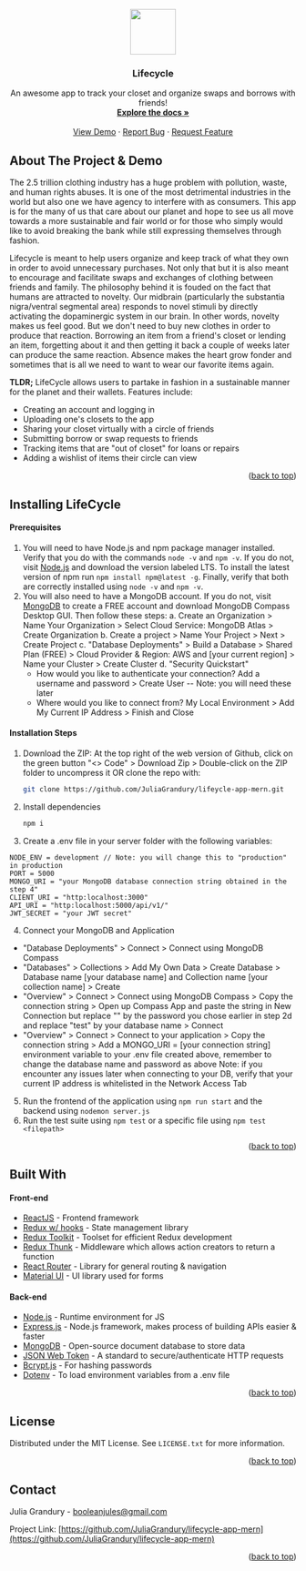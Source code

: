 <div id="top_of_readme"></div>
<!-- PROJECT LOGO -->
<br />
<div align="center">
  <a href="https://github.com/JuliaGrandury/lifecycle-app-mern">
    <img src="https://img.icons8.com/external-linector-flat-linector/64/000000/external-hang-clothes-personal-hygiene-linector-flat-linector.png" width="80" height="80"/>
  </a>
  <h3 align="center">Lifecycle</h3>
  <p align="center">
    An awesome app to track your closet and organize swaps and borrows with friends!
    <br />
    <a href="https://github.com/JuliaGrandury/lifecycle-app-mern"><strong>Explore the docs »</strong></a>
    <br />
    <br />
    <a href="https://github.com/JuliaGrandury/lifecycle-app-mern">View Demo</a>
    ·
    <a href="https://github.com/JuliaGrandury/lifecycle-app-mern/issues">Report Bug</a>
    ·
    <a href="https://github.com/JuliaGrandury/lifecycle-app-mern/issues">Request Feature</a>
  </p>
</div>



<!-- ABOUT THE PROJECT -->
## About The Project & Demo

The 2.5 trillion clothing industry has a huge problem with pollution, waste, and human rights abuses. It is one of the most detrimental industries in the world but also one we have agency to interfere with as consumers. This app is for the many of us that care about our planet and hope to see us all move towards a more sustainable and fair world or for those who simply would like to avoid breaking the bank while still expressing themselves through fashion.

Lifecycle is meant to help users organize and keep track of what they own in order to avoid unnecessary purchases. Not only that but it is also meant to encourage and facilitate swaps and exchanges of clothing between friends and family. The philosophy behind it is fouded on the fact that humans are attracted to novelty. Our midbrain (particularly the substantia nigra/ventral segmental area) responds to novel stimuli by directly activating the dopaminergic system in our brain. In other words, novelty makes us feel good. But we don't need to buy new clothes in order to produce that reaction. Borrowing an item from a friend's closet or lending an item, forgetting about it and then getting it back a couple of weeks later can produce the same reaction. Absence makes the heart grow fonder and sometimes that is all we need to want to wear our favorite items again. 

**TLDR;** LifeCycle allows users to partake in fashion in a sustainable manner for the planet and their wallets. Features include:
- Creating an account and logging in
- Uploading one's closets to the app
- Sharing your closet virtually with a circle of friends
- Submitting borrow or swap requests to friends
- Tracking items that are "out of closet" for loans or repairs
- Adding a wishlist of items their circle can view
<p align="right">(<a href="#top_of_readme">back to top</a>)</p>


## Installing LifeCycle

#### Prerequisites
1. You will need to have Node.js and npm package manager installed. Verify that you do with the commands `node -v` and `npm -v`.
If you do not, visit [Node.js](https://nodejs.org/en/) and download the version labeled LTS. To install the latest version of npm run `npm install npm@latest -g`. Finally, verify that both are correctly installed using `node -v` and `npm -v`.
2. You will also need to have a MongoDB account. If you do not, visit [MongoDB](https://www.mongodb.com/cloud/atlas/register) to create a FREE account and download MongoDB Compass Desktop GUI. Then follow these steps: 
  a. Create an Organization > Name Your Organization > Select Cloud Service: MongoDB Atlas > Create Organization
  b. Create a project > Name Your Project > Next > Create Project
  c. "Database Deployments" > Build a Database > Shared Plan (FREE) > Cloud Provider & Region: AWS and [your current region] > Name your Cluster > Create Cluster
  d. "Security Quickstart"
    - How would you like to authenticate your connection? Add a username and password > Create User -- Note: you will need these later
    - Where would you like to connect from? My Local Environment > Add My Current IP Address > Finish and Close

#### Installation Steps
1. Download the ZIP: At the top right of the web version of Github, click on the green button "<> Code" > Download Zip > Double-click on the ZIP folder to uncompress it OR clone the repo with:
   ```sh
   git clone https://github.com/JuliaGrandury/lifeycle-app-mern.git
   ```
2. Install dependencies
   ```sh
   npm i
   ```
3. Create a .env file in your server folder with the following variables:
  ```
  NODE_ENV = development // Note: you will change this to "production" in production
  PORT = 5000
  MONGO_URI = "your MongoDB database connection string obtained in the step 4"
  CLIENT_URI = "http:localhost:3000"
  API_URI = "http:localhost:5000/api/v1/"
  JWT_SECRET = "your JWT secret"
  ```
4. Connect your MongoDB and Application
 - "Database Deployments" > Connect > Connect using MongoDB Compass
 - "Databases" > Collections > Add My Own Data > Create Database > Database name [your database name] and Collection name [your collection name] > Create
 - "Overview" > Connect > Connect using MongoDB Compass > Copy the connection string > Open up Compass App and paste the string in New Connection but replace "<password>" by the password you chose earlier in step 2d and replace "test" by your database name > Connect
 - "Overview" > Connect > Connect to your application > Copy the connection string > Add a MONGO_URI = [your connection string] environment variable to your .env file created above, remember to change the database name and password as above
Note: if you encounter any issues later when connecting to your DB, verify that your current IP address is whitelisted in the Network Access Tab
5. Run the frontend of the application using `npm run start` and the backend using `nodemon server.js`
6. Run the test suite using `npm test` or a specific file using `npm test <filepath>`

<p align="right">(<a href="#top_of_readme">back to top</a>)</p>


## Built With
#### Front-end
- [ReactJS](https://reactjs.org/) - Frontend framework
- [Redux w/ hooks](https://redux.js.org/) - State management library
- [Redux Toolkit](https://redux-toolkit.js.org/) - Toolset for efficient Redux development
- [Redux Thunk](https://github.com/reduxjs/redux-thunk) - Middleware which allows action creators to return a function
- [React Router](https://reactrouter.com/) - Library for general routing & navigation
- [Material UI](https://mui.com/core/) - UI library used for forms

#### Back-end
- [Node.js](https://nodejs.org/en/) - Runtime environment for JS
- [Express.js](https://expressjs.com/) - Node.js framework, makes process of building APIs easier & faster
- [MongoDB](https://www.mongodb.com/) - Open-source document database to store data
- [JSON Web Token](https://jwt.io/) - A standard to secure/authenticate HTTP requests
- [Bcrypt.js](https://www.npmjs.com/package/bcryptjs) - For hashing passwords
- [Dotenv](https://www.npmjs.com/package/dotenv) - To load environment variables from a .env file
<p align="right">(<a href="#top_of_readme">back to top</a>)</p>



## License
Distributed under the MIT License. See `LICENSE.txt` for more information.
<p align="right">(<a href="#top_of_readme">back to top</a>)</p>



## Contact
Julia Grandury - booleanjules@gmail.com

Project Link: [https://github.com/JuliaGrandury/lifecycle-app-mern](https://github.com/JuliaGrandury/lifecycle-app-mern)
<p align="right">(<a href="#top_of_readme">back to top</a>)</p>